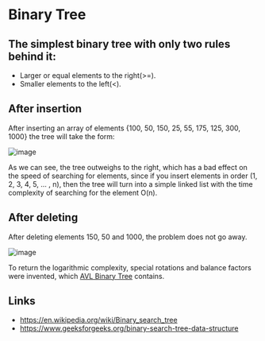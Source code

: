 # Binary Tree

## The simplest binary tree with only two rules behind it:
- Larger or equal elements to the right(>=).
- Smaller elements to the left(<).
  
## After insertion
After inserting an array of elements {100, 50, 150, 25, 55, 175, 125, 300, 1000} the tree will take the form:

![image](https://github.com/zpnst/different-trees/assets/105946529/ffaae670-bfc0-4ae2-8be4-11ee88eefe5c)

As we can see, the tree outweighs to the right, which has a bad effect on the speed of searching for elements, since if you insert elements in order (1, 2, 3, 4, 5, ... , n), then the tree will turn into a simple linked list with the time complexity of searching for the element O(n).

## After deleting
After deleting elements 150, 50 and 1000, the problem does not go away.

![image](https://github.com/zpnst/different-trees/assets/105946529/bdab68b3-0094-40ce-b101-9fa64948e5c2)

To return the logarithmic complexity, special rotations and balance factors were invented, which [AVL Binary Tree](../avl-binary-tree) contains.

## Links
- https://en.wikipedia.org/wiki/Binary_search_tree
- https://www.geeksforgeeks.org/binary-search-tree-data-structure
